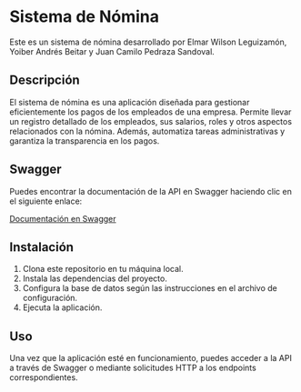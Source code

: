 # Sistema de Nómina

Este es un sistema de nómina desarrollado por Elmar Wilson Leguizamón, Yoiber Andrés Beitar y Juan Camilo Pedraza Sandoval.

## Descripción

El sistema de nómina es una aplicación diseñada para gestionar eficientemente los pagos de los empleados de una empresa. Permite llevar un registro detallado de los empleados, sus salarios, roles y otros aspectos relacionados con la nómina. Además, automatiza tareas administrativas y garantiza la transparencia en los pagos.

## Swagger

Puedes encontrar la documentación de la API en Swagger haciendo clic en el siguiente enlace:

[Documentación en Swagger](http://localhost:8080/swagger-ui/index.html#/)

## Instalación

1. Clona este repositorio en tu máquina local.
2. Instala las dependencias del proyecto.
3. Configura la base de datos según las instrucciones en el archivo de configuración.
4. Ejecuta la aplicación.

## Uso

Una vez que la aplicación esté en funcionamiento, puedes acceder a la API a través de Swagger o mediante solicitudes HTTP a los endpoints correspondientes.


